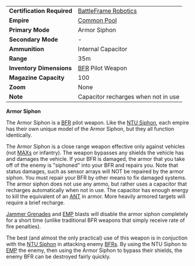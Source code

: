 |                            |                                                             |
| -------------------------- | ----------------------------------------------------------- |
| **Certification Required** | [BattleFrame Robotics](../vehicles/BattleFrame_Robotics.md) |
| **Empire**                 | [Common Pool](../terminology/Common_Pool.md)                |
| **Primary Mode**           | Armor Siphon                                                |
| **Secondary Mode**         | \-                                                          |
| **Ammunition**             | Internal Capacitor                                          |
| **Range**                  | 35m                                                         |
| **Inventory Dimensions**   | [BFR](../vehicles/BattleFrame_Robotics.md) Pilot Weapon     |
| **Magazine Capacity**      | 100                                                         |
| **Zoom**                   | None                                                        |
| **Note**                   | Capacitor recharges when not in use                         |

**Armor Siphon**

The Armor Siphon is a [BFR](../vehicles/BattleFrame_Robotics.md) pilot weapon.
Like the [NTU Siphon](NTU_Siphon.md), each empire has their own unique model of
the Armor Siphon, but they all function identically.

The Armor Siphon is a close range weapon effective only against vehicles (not
[MAXs](../armor/Mechanized_Assault_Exo-Suit.md) or infantry). The weapon
bypasses any shields the vehicle has and damages the vehicle. If your BFR is
damaged, the armor that you take off of the enemy is "siphoned" into your BFR
and repairs you. Note that status damages, such as sensor arrays will NOT be
repaired by the armor siphon. You must repair your BFR by other means to fix
damaged systems. The armor siphon does not use any ammo, but rather uses a
capacitor that recharges automatically when not in use. The capacitor has enough
energy to kill the equivalent of an
[ANT](../vehicles/Advanced_Nanite_Transport.md) in armor. More heavily armored
targets will require a brief recharge.

[Jammer Grenades](Jammer_Grenade.md) and [EMP](../commands/EMP.md) blasts will
disable the armor siphon completely for a short time (unlike traditional BFR
weapons that simply receive rate of fire penalties).

The best (and almost the only practical) use of this weapon is in conjuction
with the [NTU Siphon](NTU_Siphon.md) in attacking enemy
[BFRs](../vehicles/BattleFrame_Robotics.md). By using the NTU Siphon to
[EMP](../commands/EMP.md) the enemy, then using the Armor Siphon to bypass their
shields, the enemy BFR can be destroyed fairly quickly.




